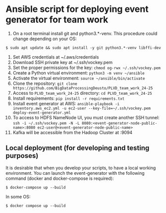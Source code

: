 # Ansible script for deploying event generator for team work

1. On a root terminal install git and python3.*-venv. This procedure could change depending on your OS: 

```
$ sudo apt update && sudo apt install -y git python3.*-venv libffi-dev
```

1. Set AWS credentials at ~/.aws/credentials
2. Download SSH private key at ~/.ssh/vockey.pem
3. Set the proper permissions for the key: `chmod og-rwx ~/.ssh/vockey.pem`
4. Create a Python virtual environment: `python3 -m venv ~/ansible`
5. Activate the virtual environment: `source ~/ansible/bin/activate`
6. Clone the repository: `git clone https://github.com/BigDataProcessingDeusto/PLVD_team_work_24-25`
7. Access to `PLVD_team_work_24-25` directory: `cd PLVD_team_work_24-25`
8. Install requirements: `pip install -r requirements.txt`
9. Install event generator at AWS: `ansible-playbook -i inventory.aws_ec2.yml -u ec2-user --key-file=~/.ssh/vockey.pem deploy-event-generator.yml`
10. To access to HDFS NameNode UI, you must create another SSH tunnel: `ssh -i ~/.ssh/vockey.pem -N -L 8080:<event-generator-node-public-name>:8080 ec2-user@<event-generator-node-public-name>`
11. Kafka will be accessible from the Hadoop Cluster at <event-generator-private-ip>:9094


## Local deployment (for developing and testing purposes)

It is desirable that when you develop your scripts, to have a local working environment. You can launch the event-generator with the following command (docker and docker-compose is required):

```
$ docker-compose up --build
```

In some OS:

```
$ docker compose up --build
```
